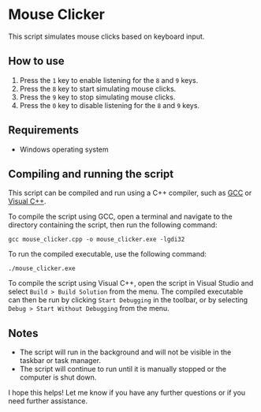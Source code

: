 # Mouse Clicker

This script simulates mouse clicks based on keyboard input.

## How to use

1. Press the `1` key to enable listening for the `8` and `9` keys.
2. Press the `8` key to start simulating mouse clicks.
3. Press the `9` key to stop simulating mouse clicks.
4. Press the `0` key to disable listening for the `8` and `9` keys.

## Requirements

- Windows operating system

## Compiling and running the script

This script can be compiled and run using a C++ compiler, such as [GCC](https://gcc.gnu.org/) or [Visual C++](https://visualstudio.microsoft.com/vs/cplusplus/).

To compile the script using GCC, open a terminal and navigate to the directory containing the script, then run the following command:

`gcc mouse_clicker.cpp -o mouse_clicker.exe -lgdi32`


To run the compiled executable, use the following command:

`./mouse_clicker.exe`


To compile the script using Visual C++, open the script in Visual Studio and select `Build > Build Solution` from the menu. The compiled executable can then be run by clicking `Start Debugging` in the toolbar, or by selecting `Debug > Start Without Debugging` from the menu.

## Notes

- The script will run in the background and will not be visible in the taskbar or task manager.
- The script will continue to run until it is manually stopped or the computer is shut down.

I hope this helps! Let me know if you have any further questions or if you need further assistance.
